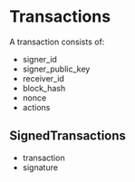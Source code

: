 # Transactions

A transaction consists of:
- signer_id
- signer_public_key
- receiver_id
- block_hash
- nonce
- actions

## SignedTransactions

- transaction
- signature